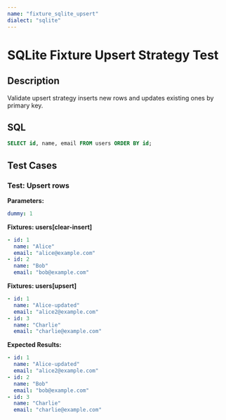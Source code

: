 ```yaml
---
name: "fixture_sqlite_upsert"
dialect: "sqlite"
---
```


# SQLite Fixture Upsert Strategy Test

## Description
Validate upsert strategy inserts new rows and updates existing ones by primary key.

## SQL
```sql
SELECT id, name, email FROM users ORDER BY id;
```

## Test Cases

### Test: Upsert rows

**Parameters:**
```yaml
dummy: 1
```

**Fixtures: users[clear-insert]**
```yaml
- id: 1
  name: "Alice"
  email: "alice@example.com"
- id: 2
  name: "Bob"
  email: "bob@example.com"
```

**Fixtures: users[upsert]**
```yaml
- id: 1
  name: "Alice-updated"
  email: "alice2@example.com"
- id: 3
  name: "Charlie"
  email: "charlie@example.com"
```

**Expected Results:**
```yaml
- id: 1
  name: "Alice-updated"
  email: "alice2@example.com"
- id: 2
  name: "Bob"
  email: "bob@example.com"
- id: 3
  name: "Charlie"
  email: "charlie@example.com"
```
